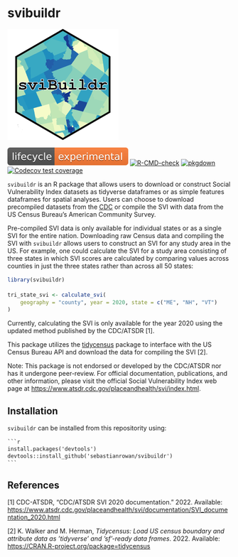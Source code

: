 svibuildr
================

<img src=logo_new.png width = "250px">

<!-- badges: start -->

[![lifecycle](https://raw.githubusercontent.com/sebastianrowan/svibuildr/86f4c909318408a4c26867a2e7477c5c518c199c/man/figures/lifecycle-experimental.svg)](https://github.com/sebastianrowan/svibuildr)
[![R-CMD-check](https://github.com/sebastianrowan/svibuildr/actions/workflows/R-CMD-check.yaml/badge.svg)](https://github.com/sebastianrowan/svibuildr/actions/workflows/R-CMD-check.yaml)
[![pkgdown](https://github.com/sebastianrowan/svibuildr/actions/workflows/pkgdown.yaml/badge.svg)](https://github.com/sebastianrowan/svibuildr/actions/workflows/pkgdown.yaml)
[![Codecov test
coverage](https://codecov.io/gh/sebastianrowan/svibuildr/branch/master/graph/badge.svg)](https://app.codecov.io/gh/sebastianrowan/svibuildr?branch=master)
<!-- badges: end -->

`svibuildr` is an R package that allows users to download or construct
Social Vulnerability Index datasets as tidyverse dataframes or as simple
features dataframes for spatial analyses. Users can choose to download
precompiled datasets from the
[CDC](https://www.atsdr.cdc.gov/placeandhealth/svi/data_documentation_download.html)
or compile the SVI with data from the US Census Bureau’s American
Community Survey.

Pre-compiled SVI data is only available for individual states or as a
single SVI for the entire nation. Downloading raw Census data and
compiling the SVI with `svibuildr` allows users to construct an SVI for
any study area in the US. For example, one could calculate the SVI for a
study area consisting of three states in which SVI scores are calculated
by comparing values across counties in just the three states rather than
across all 50 states:

``` r
library(svibuildr)

tri_state_svi <- calculate_svi(
    geography = "county", year = 2020, state = c("ME", "NH", "VT")
)
```

Currently, calculating the SVI is only available for the year 2020 using
the updated method published by the CDC/ATSDR \[1\].

This package utilizes the
[tidycensus](https://github.com/walkerke/tidycensus/blob/master/README.md)
package to interface with the US Census Bureau API and download the data
for compiling the SVI \[2\].

Note: This package is not endorsed or developed by the CDC/ATSDR nor has
it undergone peer-review. For official documentation, publications, and
other information, please visit the official Social Vulnerability Index
web page at https://www.atsdr.cdc.gov/placeandhealth/svi/index.html.

## Installation

`svibuildr` can be installed from this repositority using:

    ```r
    install.packages('devtools')
    devtools::install_github('sebastianrowan/svibuildr')
    ```


## References

<div id="refs" class="references csl-bib-body">

<div id="ref-cdc-atsdr_cdcatsdr_2022" class="csl-entry">

<span class="csl-left-margin">\[1\] </span><span
class="csl-right-inline">CDC-ATSDR, “CDC/ATSDR SVI 2020 documentation.”
2022. Available:
<https://www.atsdr.cdc.gov/placeandhealth/svi/documentation/SVI_documentation_2020.html></span>

</div>

<div id="ref-walker_tidycensus_2022" class="csl-entry">

<span class="csl-left-margin">\[2\] </span><span
class="csl-right-inline">K. Walker and M. Herman, *Tidycensus: Load US
census boundary and attribute data as ’tidyverse’ and ’sf’-ready data
frames*. 2022. Available:
<https://CRAN.R-project.org/package=tidycensus></span>

</div>

</div>
